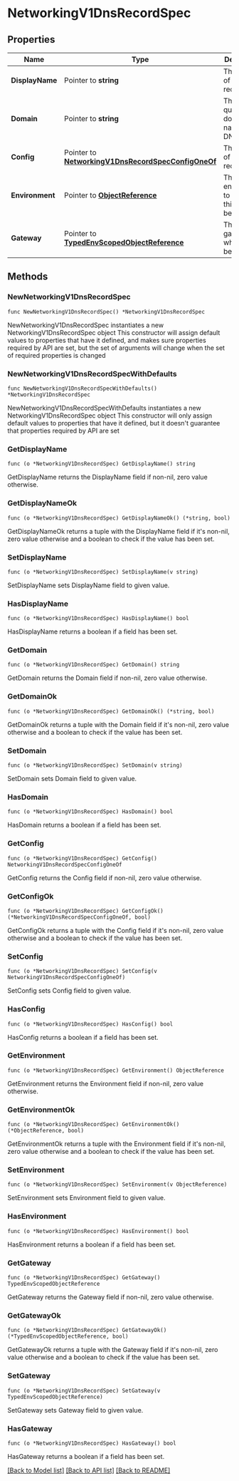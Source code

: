 # NetworkingV1DnsRecordSpec

## Properties

Name | Type | Description | Notes
------------ | ------------- | ------------- | -------------
**DisplayName** | Pointer to **string** | The name of the DNS record. | [optional] 
**Domain** | Pointer to **string** | The fully qualified domain name of the DNS record. | [optional] 
**Config** | Pointer to [**NetworkingV1DnsRecordSpecConfigOneOf**](NetworkingV1DnsRecordSpecConfigOneOf.md) | The config of the DNS record. | [optional] 
**Environment** | Pointer to [**ObjectReference**](ObjectReference.md) | The environment to which this belongs. | [optional] 
**Gateway** | Pointer to [**TypedEnvScopedObjectReference**](TypedEnvScopedObjectReference.md) | The gateway to which this belongs. | [optional] 

## Methods

### NewNetworkingV1DnsRecordSpec

`func NewNetworkingV1DnsRecordSpec() *NetworkingV1DnsRecordSpec`

NewNetworkingV1DnsRecordSpec instantiates a new NetworkingV1DnsRecordSpec object
This constructor will assign default values to properties that have it defined,
and makes sure properties required by API are set, but the set of arguments
will change when the set of required properties is changed

### NewNetworkingV1DnsRecordSpecWithDefaults

`func NewNetworkingV1DnsRecordSpecWithDefaults() *NetworkingV1DnsRecordSpec`

NewNetworkingV1DnsRecordSpecWithDefaults instantiates a new NetworkingV1DnsRecordSpec object
This constructor will only assign default values to properties that have it defined,
but it doesn't guarantee that properties required by API are set

### GetDisplayName

`func (o *NetworkingV1DnsRecordSpec) GetDisplayName() string`

GetDisplayName returns the DisplayName field if non-nil, zero value otherwise.

### GetDisplayNameOk

`func (o *NetworkingV1DnsRecordSpec) GetDisplayNameOk() (*string, bool)`

GetDisplayNameOk returns a tuple with the DisplayName field if it's non-nil, zero value otherwise
and a boolean to check if the value has been set.

### SetDisplayName

`func (o *NetworkingV1DnsRecordSpec) SetDisplayName(v string)`

SetDisplayName sets DisplayName field to given value.

### HasDisplayName

`func (o *NetworkingV1DnsRecordSpec) HasDisplayName() bool`

HasDisplayName returns a boolean if a field has been set.

### GetDomain

`func (o *NetworkingV1DnsRecordSpec) GetDomain() string`

GetDomain returns the Domain field if non-nil, zero value otherwise.

### GetDomainOk

`func (o *NetworkingV1DnsRecordSpec) GetDomainOk() (*string, bool)`

GetDomainOk returns a tuple with the Domain field if it's non-nil, zero value otherwise
and a boolean to check if the value has been set.

### SetDomain

`func (o *NetworkingV1DnsRecordSpec) SetDomain(v string)`

SetDomain sets Domain field to given value.

### HasDomain

`func (o *NetworkingV1DnsRecordSpec) HasDomain() bool`

HasDomain returns a boolean if a field has been set.

### GetConfig

`func (o *NetworkingV1DnsRecordSpec) GetConfig() NetworkingV1DnsRecordSpecConfigOneOf`

GetConfig returns the Config field if non-nil, zero value otherwise.

### GetConfigOk

`func (o *NetworkingV1DnsRecordSpec) GetConfigOk() (*NetworkingV1DnsRecordSpecConfigOneOf, bool)`

GetConfigOk returns a tuple with the Config field if it's non-nil, zero value otherwise
and a boolean to check if the value has been set.

### SetConfig

`func (o *NetworkingV1DnsRecordSpec) SetConfig(v NetworkingV1DnsRecordSpecConfigOneOf)`

SetConfig sets Config field to given value.

### HasConfig

`func (o *NetworkingV1DnsRecordSpec) HasConfig() bool`

HasConfig returns a boolean if a field has been set.

### GetEnvironment

`func (o *NetworkingV1DnsRecordSpec) GetEnvironment() ObjectReference`

GetEnvironment returns the Environment field if non-nil, zero value otherwise.

### GetEnvironmentOk

`func (o *NetworkingV1DnsRecordSpec) GetEnvironmentOk() (*ObjectReference, bool)`

GetEnvironmentOk returns a tuple with the Environment field if it's non-nil, zero value otherwise
and a boolean to check if the value has been set.

### SetEnvironment

`func (o *NetworkingV1DnsRecordSpec) SetEnvironment(v ObjectReference)`

SetEnvironment sets Environment field to given value.

### HasEnvironment

`func (o *NetworkingV1DnsRecordSpec) HasEnvironment() bool`

HasEnvironment returns a boolean if a field has been set.

### GetGateway

`func (o *NetworkingV1DnsRecordSpec) GetGateway() TypedEnvScopedObjectReference`

GetGateway returns the Gateway field if non-nil, zero value otherwise.

### GetGatewayOk

`func (o *NetworkingV1DnsRecordSpec) GetGatewayOk() (*TypedEnvScopedObjectReference, bool)`

GetGatewayOk returns a tuple with the Gateway field if it's non-nil, zero value otherwise
and a boolean to check if the value has been set.

### SetGateway

`func (o *NetworkingV1DnsRecordSpec) SetGateway(v TypedEnvScopedObjectReference)`

SetGateway sets Gateway field to given value.

### HasGateway

`func (o *NetworkingV1DnsRecordSpec) HasGateway() bool`

HasGateway returns a boolean if a field has been set.


[[Back to Model list]](../README.md#documentation-for-models) [[Back to API list]](../README.md#documentation-for-api-endpoints) [[Back to README]](../README.md)


